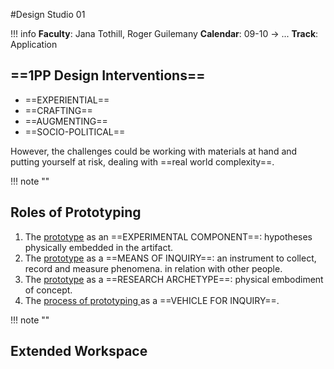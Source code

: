 #Design Studio 01

!!! info 
    **Faculty**: Jana Tothill, Roger Guilemany 
    **Calendar**: 09-10 → ...
    **Track**: Application

## ==1PP Design Interventions==

- ==EXPERIENTIAL==
- ==CRAFTING==
- ==AUGMENTING==
- ==SOCIO-POLITICAL==

However, the challenges could be working with materials at hand and putting yourself at risk, dealing with ==real world complexity==.

!!! note ""

## Roles of Prototyping

1. The <u>prototype</u> as an ==EXPERIMENTAL COMPONENT==: hypotheses physically embedded in the artifact.
2. The <u>prototype</u> as a ==MEANS OF INQUIRY==: an instrument to collect, record and measure phenomena. in relation with other people.
3. The <u>prototype</u> as a ==RESEARCH ARCHETYPE==: physical embodiment of concept.
4. The <u> process of prototyping </u> as a ==VEHICLE FOR INQUIRY==.

!!! note ""

## Extended Workspace
